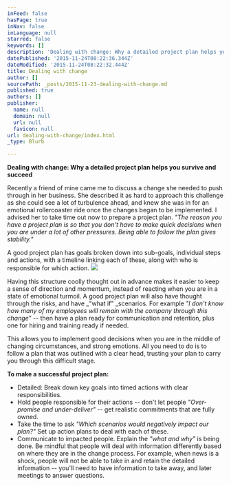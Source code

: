 ```yaml
---
inFeed: false
hasPage: true
inNav: false
inLanguage: null
starred: false
keywords: []
description: 'Dealing with change: Why a detailed project plan helps you survive and succeed'
datePublished: '2015-11-24T08:22:36.344Z'
dateModified: '2015-11-24T08:22:32.444Z'
title: Dealing with change
author: []
sourcePath: _posts/2015-11-23-dealing-with-change.md
published: true
authors: []
publisher:
  name: null
  domain: null
  url: null
  favicon: null
url: dealing-with-change/index.html
_type: Blurb

---
```

**Dealing with change: Why a detailed project plan helps you survive and succeed**

Recently a friend of mine came me to discuss a change she needed to push through in her business. She described it as hard to approach this challenge as she could see a lot of turbulence ahead, and knew she was in for an emotional rollercoaster ride once the changes began to be implemented. I advised her to take time out now to prepare a project plan. _"The reason you have a project plan is so that you don't have to make quick decisions when you are under a lot of other pressures. Being able to follow the plan gives stability."_

A good project plan has goals broken down into sub-goals, individual steps and actions, with a timeline linking each of these, along with who is responsible for which action.
![](https://the-grid-user-content.s3-us-west-2.amazonaws.com/51f44427-5d91-478e-896b-1807594b7f46.jpg)

Having this structure coolly thought out in advance makes it easier to keep a sense of direction and momentum, instead of reacting when you are in a state of emotional turmoil. A good project plan will also have thought through the risks, and have _"what if" _scenarios. For example _"I don't know how many of my employees will remain with the company through this change"_ -- then have a plan ready for communication and retention, plus one for hiring and training ready if needed.

This allows you to implement good decisions when you are in the middle of changing circumstances, and strong emotions. All you need to do is to follow a plan that was outlined with a clear head, trusting your plan to carry you through this difficult stage.

**To make a successful project plan:**

* Detailed: Break down key goals into timed actions with clear responsibilities.
* Hold people responsible for their actions -- don't let people _"Over-promise and under-deliver"_ -- get realistic commitments that are fully owned.
* Take the time to ask _"Which scenarios would negatively impact our plan?"_ Set up action plans to deal with each of these.
* Communicate to impacted people. Explain the _"what and why"_ is being done. Be mindful that people will deal with information differently based on where they are in the change process. For example, when news is a shock, people will not be able to take in and retain the detailed information -- you'll need to have information to take away, and later meetings to answer questions.